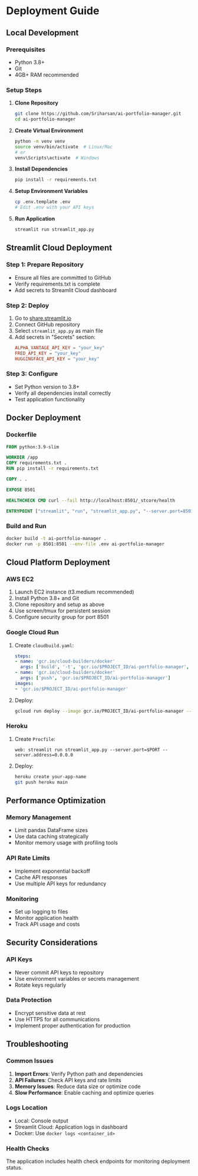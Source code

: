 # Deployment Guide

## Local Development

### Prerequisites
- Python 3.8+
- Git
- 4GB+ RAM recommended

### Setup Steps
1. **Clone Repository**
   ```bash
   git clone https://github.com/Sriharsan/ai-portfolio-manager.git
   cd ai-portfolio-manager
   ```

2. **Create Virtual Environment**
   ```bash
   python -m venv venv
   source venv/bin/activate  # Linux/Mac
   # or
   venv\Scripts\activate  # Windows
   ```

3. **Install Dependencies**
   ```bash
   pip install -r requirements.txt
   ```

4. **Setup Environment Variables**
   ```bash
   cp .env.template .env
   # Edit .env with your API keys
   ```

5. **Run Application**
   ```bash
   streamlit run streamlit_app.py
   ```

## Streamlit Cloud Deployment

### Step 1: Prepare Repository
- Ensure all files are committed to GitHub
- Verify requirements.txt is complete
- Add secrets to Streamlit Cloud dashboard

### Step 2: Deploy
1. Go to [share.streamlit.io](https://share.streamlit.io)
2. Connect GitHub repository
3. Select `streamlit_app.py` as main file
4. Add secrets in "Secrets" section:
   ```toml
   ALPHA_VANTAGE_API_KEY = "your_key"
   FRED_API_KEY = "your_key"
   HUGGINGFACE_API_KEY = "your_key"
   ```

### Step 3: Configure
- Set Python version to 3.8+
- Verify all dependencies install correctly
- Test application functionality

## Docker Deployment

### Dockerfile
```dockerfile
FROM python:3.9-slim

WORKDIR /app
COPY requirements.txt .
RUN pip install -r requirements.txt

COPY . .

EXPOSE 8501

HEALTHCHECK CMD curl --fail http://localhost:8501/_stcore/health

ENTRYPOINT ["streamlit", "run", "streamlit_app.py", "--server.port=8501", "--server.address=0.0.0.0"]
```

### Build and Run
```bash
docker build -t ai-portfolio-manager .
docker run -p 8501:8501 --env-file .env ai-portfolio-manager
```

## Cloud Platform Deployment

### AWS EC2
1. Launch EC2 instance (t3.medium recommended)
2. Install Python 3.8+ and Git
3. Clone repository and setup as above
4. Use screen/tmux for persistent session
5. Configure security group for port 8501

### Google Cloud Run
1. Create `cloudbuild.yaml`:
   ```yaml
   steps:
   - name: 'gcr.io/cloud-builders/docker'
     args: ['build', '-t', 'gcr.io/$PROJECT_ID/ai-portfolio-manager', '.']
   - name: 'gcr.io/cloud-builders/docker'
     args: ['push', 'gcr.io/$PROJECT_ID/ai-portfolio-manager']
   images:
   - 'gcr.io/$PROJECT_ID/ai-portfolio-manager'
   ```

2. Deploy:
   ```bash
   gcloud run deploy --image gcr.io/PROJECT_ID/ai-portfolio-manager --platform managed
   ```

### Heroku
1. Create `Procfile`:
   ```
   web: streamlit run streamlit_app.py --server.port=$PORT --server.address=0.0.0.0
   ```

2. Deploy:
   ```bash
   heroku create your-app-name
   git push heroku main
   ```

## Performance Optimization

### Memory Management
- Limit pandas DataFrame sizes
- Use data caching strategically
- Monitor memory usage with profiling tools

### API Rate Limits
- Implement exponential backoff
- Cache API responses
- Use multiple API keys for redundancy

### Monitoring
- Set up logging to files
- Monitor application health
- Track API usage and costs

## Security Considerations

### API Keys
- Never commit API keys to repository
- Use environment variables or secrets management
- Rotate keys regularly

### Data Protection
- Encrypt sensitive data at rest
- Use HTTPS for all communications
- Implement proper authentication for production

## Troubleshooting

### Common Issues
1. **Import Errors**: Verify Python path and dependencies
2. **API Failures**: Check API keys and rate limits
3. **Memory Issues**: Reduce data size or optimize code
4. **Slow Performance**: Enable caching and optimize queries

### Logs Location
- Local: Console output
- Streamlit Cloud: Application logs in dashboard
- Docker: Use `docker logs <container_id>`

### Health Checks
The application includes health check endpoints for monitoring deployment status.